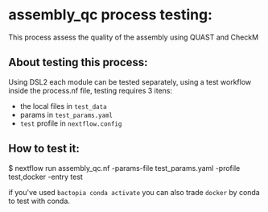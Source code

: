 # assembly_qc process testing:

This process assess the quality of the assembly using QUAST and CheckM

## About testing this process:

Using DSL2 each module can be tested separately, using a test workflow inside the process.nf file, testing requires 3 itens:  
- the local files in `test_data` 
- params in  `test_params.yaml`
- `test` profile in `nextflow.config`

## How to test it:

$ nextflow run assembly_qc.nf -params-file test_params.yaml -profile test,docker -entry test


if you've used `bactopia conda activate` you can also trade `docker` by conda to test with conda. 
